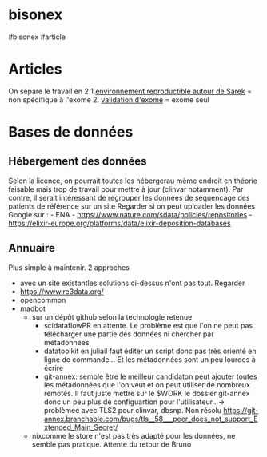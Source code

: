 # bisonex
#bisonex #article 



# Articles

On sépare le travail en 2
1.[environnement reproductible autour de Sarek](#reproductible-sareknorgmd) = non spécifique à l'exome
2. [validation d'exome](#sherloxomemd) = exome seul


# Bases de données 

## Hébergement des données

Selon la licence, on pourrait toutes les hébergerau même endroit en théorie faisable mais trop de travail pour mettre à jour (clinvar notamment).
Par contre, il serait intéressant de regrouper les données de séquencage des patients de référence sur un site
Regarder si on peut uploader les données Google sur :
            -  ENA
        -  https://www.nature.com/sdata/policies/repositories
    -  https://elixir-europe.org/platforms/data/elixir-deposition-databases

## Annuaire

Plus simple à maintenir. 2 approches 
- avec un site existantles solutions ci-dessus n'ont pas tout. Regarder
-  https://www.re3data.org/
-  opencommon
-  madbot
    - sur un dépôt github selon la technologie retenue
        - scidataflowPR en attente. Le problème est que l'on ne peut pas télécharger une partie des données ni chercher par métadonnées
        - datatoolkit en juliail faut éditer un script donc pas très orienté en ligne de commande... Et les métadonnées sont un peu lourdes à écrire
        - git-annex: semble être le meilleur candidaton peut ajouter toutes les métadonnées que l'on veut et on peut utiliser de nombreux remotes. Il faut juste mettre sur le $WORK le dossier git-annex donc un peu plus de configuartion pour l'utilisateur..
          -> problèmee avec TLS2 pour clinvar, dbsnp. Non résolu https://git-annex.branchable.com/bugs/tls__58___peer_does_not_support_Extended_Main_Secret/
    - nixcomme le store n'est pas très adapté pour les données, ne semble pas pratique. Attente du retour de Bruno

